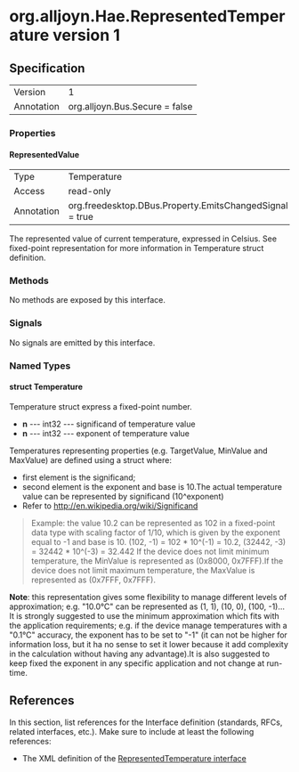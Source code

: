 # org.alljoyn.Hae.RepresentedTemperature version 1

## Specification

|            |                                                                |
|------------|----------------------------------------------------------------|
| Version    | 1                                                              |
| Annotation | org.alljoyn.Bus.Secure = false                                 |

### Properties

#### RepresentedValue

|            |                                                                |
|------------|----------------------------------------------------------------|
| Type       | Temperature                                                    |
| Access     | read-only                                                      |
| Annotation | org.freedesktop.DBus.Property.EmitsChangedSignal = true        |

The represented value of current temperature, expressed in Celsius.
See fixed-point representation for more information in Temperature struct 
definition.

### Methods

No methods are exposed by this interface.  

### Signals

No signals are emitted by this interface.

### Named Types

#### struct Temperature

Temperature struct express a fixed-point number.

  * **n** --- int32 --- significand of temperature value
  * **n** --- int32 --- exponent of temperature value

Temperatures representing properties (e.g. TargetValue, MinValue and MaxValue) 
are defined using a struct where:	
  * first element is the significand;	
  * second element is the exponent and base is 10.The actual temperature value 
  can be represented by significand (10^exponent)
  * Refer to http://en.wikipedia.org/wiki/Significand

> Example:
> the value 10.2 can be represented as 102 in a fixed-point data type with 
> scaling factor of 1/10, which is given by the exponent equal to -1 and 
> base is 10. 
> (102, -1) = 102 * 10^(-1) = 10.2, (32442, -3) = 32442 * 10^(-3) = 32.442 
> If the device does not limit minimum temperature, the MinValue is represented 
> as (0x8000, 0x7FFF).If the device does not limit maximum temperature, the 
> MaxValue is represented as (0x7FFF, 0x7FFF).

**Note**: this representation gives some flexibility to manage different levels 
of approximation; e.g. "10.0°C" can be represented as (1, 1), (10, 0), (100, -1)...
It is strongly suggested to use the minimum approximation which fits with the 
application requirements; e.g. if the device manage temperatures with a "0.1°C" 
accuracy, the exponent has to be set to "-1" (it can not be higher for 
information loss, but it ha no sense to set it lower because it add complexity 
in the calculation without having any advantage).It is also suggested to keep 
fixed the exponent in any specific application and not change at run-time.
  
## References

In this section, list references for the Interface definition (standards, RFCs,
related interfaces, etc.). Make sure to include at least the following
references:

  * The XML definition of the [RepresentedTemperature interface](org.alljoyn.Hae.RepresentedTemperature-v1.xml)
